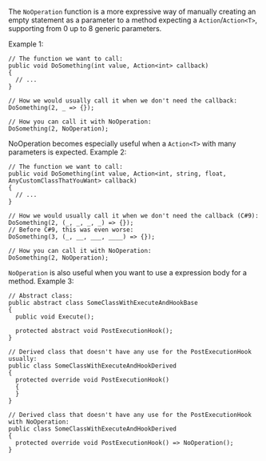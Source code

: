 The `NoOperation` function is a more expressive way of manually creating an empty statement as a parameter to a method expecting a `Action`/`Action<T>`, supporting from 0 up to 8 generic parameters.

Example 1:

```
// The function we want to call:
public void DoSomething(int value, Action<int> callback)
{
  // ...
}

// How we would usually call it when we don't need the callback:
DoSomething(2, _ => {});

// How you can call it with NoOperation:
DoSomething(2, NoOperation);

```

NoOperation becomes especially useful when a `Action<T>` with many parameters is expected.
Example 2:

```
// The function we want to call:
public void DoSomething(int value, Action<int, string, float, AnyCustomClassThatYouWant> callback)
{
  // ...
}

// How we would usually call it when we don't need the callback (C#9):
DoSomething(2, (_, _, _, _) => {});
// Before C#9, this was even worse:
DoSomething(3, (_, __, ___, ____) => {});

// How you can call it with NoOperation:
DoSomething(2, NoOperation);
```

`NoOperation` is also useful when you want to use a expression body for a method.
Example 3:
```
// Abstract class:
public abstract class SomeClassWithExecuteAndHookBase
{
  public void Execute();
  
  protected abstract void PostExecutionHook();
}

// Derived class that doesn't have any use for the PostExecutionHook usually:
public class SomeClassWithExecuteAndHookDerived
{
  protected override void PostExecutionHook()
  {
  }
}

// Derived class that doesn't have any use for the PostExecutionHook with NoOperation:
public class SomeClassWithExecuteAndHookDerived
{
  protected override void PostExecutionHook() => NoOperation();
}

```